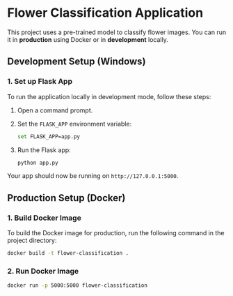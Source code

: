 # Flower Classification Application

This project uses a pre-trained model to classify flower images. You can run it in **production** using Docker or in **development** locally.

## Development Setup (Windows)

### 1. **Set up Flask App**  
To run the application locally in development mode, follow these steps:

1. Open a command prompt.
2. Set the `FLASK_APP` environment variable:
    ```bash
    set FLASK_APP=app.py
    ```

3. Run the Flask app:
    ```bash
    python app.py
    ```

Your app should now be running on `http://127.0.0.1:5000`.

## Production Setup (Docker)

### 1. **Build Docker Image**

To build the Docker image for production, run the following command in the project directory:

```bash
docker build -t flower-classification .
```

### 2. **Run Docker Image**

```bash
docker run -p 5000:5000 flower-classification
```